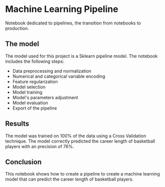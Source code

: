# Machine Learning Pipeline
Notebook dedicated to pipelines, the transition from notebooks to production.

## The model

The model used for this project is a Sklearn pipeline model. The notebook includes the following steps:

- Data preprocessing and normalization
- Numerical and categorical variable encoding
- Feature regularization
- Model selection
- Model training
- Model's parameters adjustment
- Model evaluation
- Export of the pipeline

## Results

The model was trained on 100% of the data using a Cross Validation technique. The model correctly predicted the career length of basketball players with an precision of 76%.

## Conclusion

This notebook shows how to create a pipeline to create a machine learning model that can predict the career length of basketball players. 

